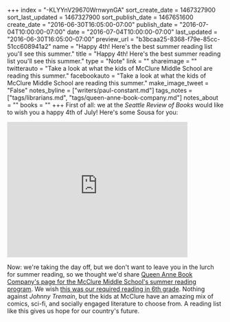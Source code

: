 +++
index = "-KLYYnV29670WrnwynGA"
sort_create_date = 1467327900
sort_last_updated = 1467327900
sort_publish_date = 1467651600
create_date = "2016-06-30T16:05:00-07:00"
publish_date = "2016-07-04T10:00:00-07:00"
date = "2016-07-04T10:00:00-07:00"
last_updated = "2016-06-30T16:05:00-07:00"
preview_url = "b3bcaa25-8368-f79e-85cc-51cc608941a2"
name = "Happy 4th! Here's the best summer reading list you'll see this summer."
title = "Happy 4th! Here's the best summer reading list you'll see this summer."
type = "Note"
link = ""
shareimage = ""
twitterauto = "Take a look at what the kids of McClure Middle School are reading this summer."
facebookauto = "Take a look at what the kids of McClure Middle School are reading this summer."
make_image_tweet = "False"
notes_byline = ["writers/paul-constant.md"]
tags_notes = ["tags/librarians.md", "tags/queen-anne-book-company.md"]
notes_about = ""
books = ""
+++
First of all: we at the *Seattle Review of Books* would like to wish you a happy 4th of July! Here's some Sousa for you:

<iframe width="420" height="315" src="https://www.youtube.com/embed/_GqMT_vbLK4?rel=0" frameborder="0" allowfullscreen></iframe>

Now: we're taking the day off, but we don't want to leave you in the lurch for summer reading, so we thought we'd share [Queen Anne Book Company's page for the McClure Middle School's summer reading program](http://www.qabookco.com/mcclure-summer-reading). We wish [this was our required reading in 6th grade](http://www.qabookco.com/6th-grade-mcclure-summer-reading). Nothing against *Johnny Tremain*, but the kids at McClure have an amazing mix of comics, sci-fi, and socially engaged literature to choose from. A reading list like this gives us hope for our country's future.